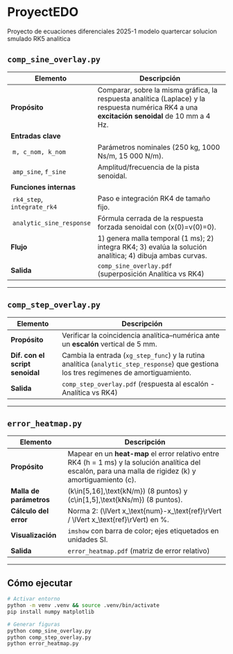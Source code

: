# ProyectEDO
Proyecto de ecuaciones diferenciales 2025-1 modelo quartercar solucion smulado RK5 analitica 

## `comp_sine_overlay.py`

| Elemento | Descripción |
|---|---|
| **Propósito** | Comparar, sobre la misma gráfica, la respuesta analítica (Laplace) y la respuesta numérica RK4 a una **excitación senoidal** de 10 mm a 4 Hz. |
| **Entradas clave** |  |
| &nbsp;`m, c_nom, k_nom` | Parámetros nominales (250 kg, 1000 Ns/m, 15 000 N/m). |
| &nbsp;`amp_sine`, `f_sine` | Amplitud/frecuencia de la pista senoidal. |
| **Funciones internas** | |
| &nbsp;`rk4_step`, `integrate_rk4` | Paso e integración RK4 de tamaño fijo. |
| &nbsp;`analytic_sine_response` | Fórmula cerrada de la respuesta forzada senoidal con \(x(0)=v(0)=0\). |
| **Flujo** | 1) genera malla temporal (1 ms); 2) integra RK4; 3) evalúa la solución analítica; 4) dibuja ambas curvas. |
| **Salida** | `comp_sine_overlay.pdf` (superposición Analítica vs RK4) |

---

## `comp_step_overlay.py`

| Elemento | Descripción |
|---|---|
| **Propósito** | Verificar la coincidencia analítica–numérica ante un **escalón** vertical de 5 mm. |
| **Dif. con el script senoidal** | Cambia la entrada (`xg_step_func`) y la rutina analítica (`analytic_step_response`) que gestiona los tres regímenes de amortiguamiento. |
| **Salida** | `comp_step_overlay.pdf` (respuesta al escalón - Analítica vs RK4) |

---

## `error_heatmap.py`

| Elemento | Descripción |
|---|---|
| **Propósito** | Mapear en un **heat-map** el error relativo entre RK4 (h = 1 ms) y la solución analítica del escalón, para una malla de rigidez \(k\) y amortiguamiento \(c\). |
| **Malla de parámetros** | \(k\in[5,16]\,\text{kN/m}\) (8 puntos) y \(c\in[1,5]\,\text{kNs/m}\) (8 puntos). |
| **Cálculo del error** | Norma 2: \(\lVert x_\text{num}-x_\text{ref}\rVert / \lVert x_\text{ref}\rVert\) en %. |
| **Visualización** | `imshow` con barra de color; ejes etiquetados en unidades SI. |
| **Salida** | `error_heatmap.pdf` (matriz de error relativo) |

---

## Cómo ejecutar

```bash
# Activar entorno
python -m venv .venv && source .venv/bin/activate
pip install numpy matplotlib

# Generar figuras
python comp_sine_overlay.py
python comp_step_overlay.py
python error_heatmap.py
